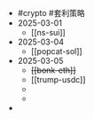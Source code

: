 - #crypto #套利策略
- 2025-03-01
	- [[ns-sui]]
- 2025-03-04
	- [[popcat-sol]]
- 2025-03-05
	- ~~[[bonk-eth]]~~
	- [[trump-usdc]]
	-
	-
-